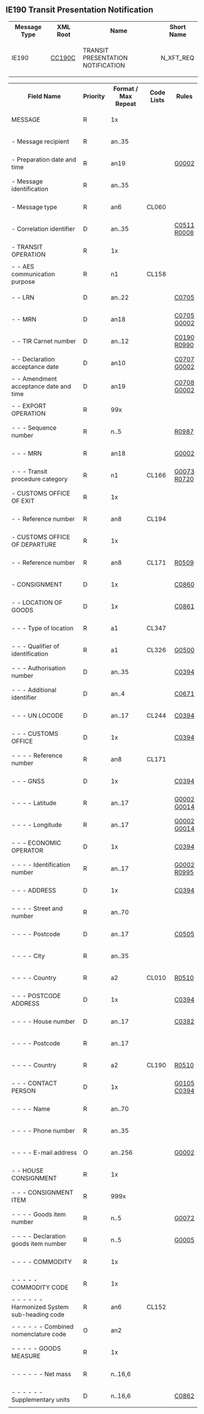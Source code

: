 ## IE190 Transit Presentation Notification
<table cellspacing="0" style="border-collapse:collapse;margin-left:6pt">
 <tr>
  <th>
   Message Type
  </th>
  <th>
   XML Root
  </th>
  <th>
   Name
  </th>
  <th>
   Short Name
  </th>
 </tr>
 <tr style="height:14pt">
  <td>
   <p class="s3">
    IE190
   </p>
  </td>
  <td>
   <a href="https://github.com/hmrc/transit-movements-validator/blob/main/conf/xsd/cc190c.xsd">
    CC190C
   </a>
  </td>
  <td>
   <p class="s3">
    TRANSIT PRESENTATION NOTIFICATION
   </p>
  </td>
  <td>
   N_XFT_REQ
  </td>
 </tr>
</table>
<table cellspacing="0" style="border-collapse:collapse;margin-left:5.5pt">
 <tr>
  <th>
   Field Name
  </th>
  <th>
   Priority
  </th>
  <th>
   Format / Max Repeat
  </th>
  <th>
   Code Lists
  </th>
  <th>
   Rules
  </th>
 </tr>
 <tr style="height:11pt">
  <td>
   MESSAGE
  </td>
  <td>
   <p class="s4">
    R
   </p>
  </td>
  <td>
   <p class="s4">
    1x
   </p>
  </td>
  <td rowspan="1">
  </td>
  <td>
  </td>
 </tr>
 <tr style="height:12pt">
  <td>
   - Message recipient
  </td>
  <td>
   <p class="s4">
    R
   </p>
  </td>
  <td>
   <p class="s4">
    an..35
   </p>
  </td>
  <td>
  </td>
  <td>
  </td>
 </tr>
 <tr style="height:12pt">
  <td>
   - Preparation date and time
  </td>
  <td>
   <p class="s4">
    R
   </p>
  </td>
  <td>
   <p class="s4">
    an19
   </p>
  </td>
  <td>
  </td>
  <td>
   <a href="rules.html#g0002">
    G0002
   </a>
   <div>
   </div>
  </td>
 </tr>
 <tr style="height:12pt">
  <td>
   - Message identification
  </td>
  <td>
   <p class="s4">
    R
   </p>
  </td>
  <td>
   <p class="s4">
    an..35
   </p>
  </td>
  <td>
  </td>
  <td>
  </td>
 </tr>
 <tr style="height:12pt">
  <td>
   - Message type
  </td>
  <td>
   <p class="s4">
    R
   </p>
  </td>
  <td>
   <p class="s4">
    an6
   </p>
  </td>
  <td>
   <p class="s4">
    CL060
   </p>
  </td>
  <td>
  </td>
 </tr>
 <tr style="height:21pt">
  <td>
   - Correlation identifier
  </td>
  <td>
   <p class="s4">
    D
   </p>
  </td>
  <td>
   <p class="s4">
    an..35
   </p>
  </td>
  <td>
  </td>
  <td>
   <a href="rules.html#c0511">
    C0511
   </a>
   <div>
   </div>
   <a href="rules.html#r0008">
    R0008
   </a>
   <div>
   </div>
  </td>
 </tr>
 <tr style="height:12pt">
  <td>
   - TRANSIT OPERATION
  </td>
  <td>
   <p class="s4">
    R
   </p>
  </td>
  <td>
   <p class="s4">
    1x
   </p>
  </td>
  <td>
  </td>
  <td>
  </td>
 </tr>
 <tr style="height:12pt">
  <td>
   - - AES communication purpose
  </td>
  <td>
   <p class="s4">
    R
   </p>
  </td>
  <td>
   <p class="s4">
    n1
   </p>
  </td>
  <td>
   <p class="s4">
    CL158
   </p>
  </td>
  <td>
  </td>
 </tr>
 <tr style="height:12pt">
  <td>
   - - LRN
  </td>
  <td>
   <p class="s4">
    D
   </p>
  </td>
  <td>
   <p class="s4">
    an..22
   </p>
  </td>
  <td>
  </td>
  <td>
   <a href="rules.html#c0705">
    C0705
   </a>
   <div>
   </div>
  </td>
 </tr>
 <tr style="height:20pt">
  <td>
   - - MRN
  </td>
  <td>
   <p class="s4">
    D
   </p>
  </td>
  <td>
   <p class="s4">
    an18
   </p>
  </td>
  <td>
  </td>
  <td>
   <a href="rules.html#c0705">
    C0705
   </a>
   <div>
   </div>
   <a href="rules.html#g0002">
    G0002
   </a>
   <div>
   </div>
  </td>
 </tr>
 <tr style="height:20pt">
  <td>
   - - TIR Carnet number
  </td>
  <td>
   <p class="s4">
    D
   </p>
  </td>
  <td>
   <p class="s4">
    an..12
   </p>
  </td>
  <td>
  </td>
  <td>
   <a href="rules.html#c0190">
    C0190
   </a>
   <div>
   </div>
   <a href="rules.html#r0990">
    R0990
   </a>
   <div>
   </div>
  </td>
 </tr>
 <tr style="height:20pt">
  <td>
   - - Declaration acceptance date
  </td>
  <td>
   <p class="s4">
    D
   </p>
  </td>
  <td>
   <p class="s4">
    an10
   </p>
  </td>
  <td>
  </td>
  <td>
   <a href="rules.html#c0707">
    C0707
   </a>
   <div>
   </div>
   <a href="rules.html#g0002">
    G0002
   </a>
   <div>
   </div>
  </td>
 </tr>
 <tr style="height:21pt">
  <td>
   - - Amendment acceptance date and time
  </td>
  <td>
   <p class="s4">
    D
   </p>
  </td>
  <td>
   <p class="s4">
    an19
   </p>
  </td>
  <td>
  </td>
  <td>
   <a href="rules.html#c0708">
    C0708
   </a>
   <div>
   </div>
   <a href="rules.html#g0002">
    G0002
   </a>
   <div>
   </div>
  </td>
 </tr>
 <tr style="height:12pt">
  <td>
   - - EXPORT OPERATION
  </td>
  <td>
   <p class="s4">
    R
   </p>
  </td>
  <td>
   <p class="s4">
    99x
   </p>
  </td>
  <td>
  </td>
  <td>
  </td>
 </tr>
 <tr style="height:12pt">
  <td>
   - - - Sequence number
  </td>
  <td>
   <p class="s4">
    R
   </p>
  </td>
  <td>
   <p class="s4">
    n..5
   </p>
  </td>
  <td>
  </td>
  <td>
   <a href="rules.html#r0987">
    R0987
   </a>
   <div>
   </div>
  </td>
 </tr>
 <tr style="height:12pt">
  <td>
   - - - MRN
  </td>
  <td>
   <p class="s4">
    R
   </p>
  </td>
  <td>
   <p class="s4">
    an18
   </p>
  </td>
  <td>
  </td>
  <td>
   <a href="rules.html#g0002">
    G0002
   </a>
   <div>
   </div>
  </td>
 </tr>
 <tr style="height:21pt">
  <td>
   - - - Transit procedure category
  </td>
  <td>
   <p class="s4">
    R
   </p>
  </td>
  <td>
   <p class="s4">
    n1
   </p>
  </td>
  <td>
   <p class="s4">
    CL166
   </p>
  </td>
  <td>
   <a href="rules.html#g0073">
    G0073
   </a>
   <div>
   </div>
   <a href="rules.html#r0720">
    R0720
   </a>
   <div>
   </div>
  </td>
 </tr>
 <tr style="height:12pt">
  <td>
   - CUSTOMS OFFICE OF EXIT
  </td>
  <td>
   <p class="s4">
    R
   </p>
  </td>
  <td>
   <p class="s4">
    1x
   </p>
  </td>
  <td>
  </td>
  <td>
  </td>
 </tr>
 <tr style="height:12pt">
  <td>
   - - Reference number
  </td>
  <td>
   <p class="s4">
    R
   </p>
  </td>
  <td>
   <p class="s4">
    an8
   </p>
  </td>
  <td>
   <p class="s4">
    CL194
   </p>
  </td>
  <td>
  </td>
 </tr>
 <tr style="height:12pt">
  <td>
   - CUSTOMS OFFICE OF DEPARTURE
  </td>
  <td>
   <p class="s4">
    R
   </p>
  </td>
  <td>
   <p class="s4">
    1x
   </p>
  </td>
  <td>
  </td>
  <td>
  </td>
 </tr>
 <tr style="height:12pt">
  <td>
   - - Reference number
  </td>
  <td>
   <p class="s4">
    R
   </p>
  </td>
  <td>
   <p class="s4">
    an8
   </p>
  </td>
  <td>
   <p class="s4">
    CL171
   </p>
  </td>
  <td>
   <a href="rules.html#r0509">
    R0509
   </a>
   <div>
   </div>
  </td>
 </tr>
 <tr style="height:12pt">
  <td>
   - CONSIGNMENT
  </td>
  <td>
   <p class="s4">
    D
   </p>
  </td>
  <td>
   <p class="s4">
    1x
   </p>
  </td>
  <td>
  </td>
  <td>
   <a href="rules.html#c0860">
    C0860
   </a>
   <div>
   </div>
  </td>
 </tr>
 <tr style="height:12pt">
  <td>
   - - LOCATION OF GOODS
  </td>
  <td>
   <p class="s4">
    D
   </p>
  </td>
  <td>
   <p class="s4">
    1x
   </p>
  </td>
  <td>
  </td>
  <td>
   <a href="rules.html#c0861">
    C0861
   </a>
   <div>
   </div>
  </td>
 </tr>
 <tr style="height:13pt">
  <td>
   - - - Type of location
  </td>
  <td>
   <p class="s4">
    R
   </p>
  </td>
  <td>
   <p class="s4">
    a1
   </p>
  </td>
  <td>
   <p class="s4">
    CL347
   </p>
  </td>
  <td>
  </td>
 </tr>
 <tr style="height:12pt">
  <td>
   - - - Qualifier of identification
  </td>
  <td>
   <p class="s4">
    R
   </p>
  </td>
  <td>
   <p class="s4">
    a1
   </p>
  </td>
  <td>
   <p class="s4">
    CL326
   </p>
  </td>
  <td>
   <a href="rules.html#g0500">
    G0500
   </a>
   <div>
   </div>
  </td>
 </tr>
 <tr style="height:12pt">
  <td>
   - - - Authorisation number
  </td>
  <td>
   <p class="s4">
    D
   </p>
  </td>
  <td>
   <p class="s4">
    an..35
   </p>
  </td>
  <td>
  </td>
  <td>
   <a href="rules.html#c0394">
    C0394
   </a>
   <div>
   </div>
  </td>
 </tr>
 <tr style="height:12pt">
  <td>
   - - - Additional identifier
  </td>
  <td>
   <p class="s4">
    D
   </p>
  </td>
  <td>
   <p class="s4">
    an..4
   </p>
  </td>
  <td>
  </td>
  <td>
   <a href="rules.html#c0671">
    C0671
   </a>
   <div>
   </div>
  </td>
 </tr>
 <tr style="height:11pt">
  <td>
   - - - UN LOCODE
  </td>
  <td>
   <p class="s4">
    D
   </p>
  </td>
  <td>
   <p class="s4">
    an..17
   </p>
  </td>
  <td>
   <p class="s4">
    CL244
   </p>
  </td>
  <td>
   <a href="rules.html#c0394">
    C0394
   </a>
   <div>
   </div>
  </td>
 </tr>
 <tr style="height:12pt">
  <td>
   - - - CUSTOMS OFFICE
  </td>
  <td>
   <p class="s4">
    D
   </p>
  </td>
  <td>
   <p class="s4">
    1x
   </p>
  </td>
  <td>
  </td>
  <td>
   <a href="rules.html#c0394">
    C0394
   </a>
   <div>
   </div>
  </td>
 </tr>
 <tr style="height:13pt">
  <td>
   - - - - Reference number
  </td>
  <td>
   <p class="s4">
    R
   </p>
  </td>
  <td>
   <p class="s4">
    an8
   </p>
  </td>
  <td>
   <p class="s4">
    CL171
   </p>
  </td>
  <td>
  </td>
 </tr>
 <tr style="height:12pt">
  <td>
   - - - GNSS
  </td>
  <td>
   <p class="s4">
    D
   </p>
  </td>
  <td>
   <p class="s4">
    1x
   </p>
  </td>
  <td>
  </td>
  <td>
   <a href="rules.html#c0394">
    C0394
   </a>
   <div>
   </div>
  </td>
 </tr>
 <tr style="height:20pt">
  <td>
   - - - - Latitude
  </td>
  <td>
   <p class="s4">
    R
   </p>
  </td>
  <td>
   <p class="s4">
    an..17
   </p>
  </td>
  <td>
  </td>
  <td>
   <a href="rules.html#g0002">
    G0002
   </a>
   <div>
   </div>
   <a href="rules.html#g0014">
    G0014
   </a>
   <div>
   </div>
  </td>
 </tr>
 <tr style="height:21pt">
  <td>
   - - - - Longitude
  </td>
  <td>
   <p class="s4">
    R
   </p>
  </td>
  <td>
   <p class="s4">
    an..17
   </p>
  </td>
  <td>
  </td>
  <td>
   <a href="rules.html#g0002">
    G0002
   </a>
   <div>
   </div>
   <a href="rules.html#g0014">
    G0014
   </a>
   <div>
   </div>
  </td>
 </tr>
 <tr style="height:12pt">
  <td>
   - - - ECONOMIC OPERATOR
  </td>
  <td>
   <p class="s4">
    D
   </p>
  </td>
  <td>
   <p class="s4">
    1x
   </p>
  </td>
  <td>
  </td>
  <td>
   <a href="rules.html#c0394">
    C0394
   </a>
   <div>
   </div>
  </td>
 </tr>
 <tr style="height:20pt">
  <td>
   - - - - Identification number
  </td>
  <td>
   <p class="s4">
    R
   </p>
  </td>
  <td>
   <p class="s4">
    an..17
   </p>
  </td>
  <td>
  </td>
  <td>
   <a href="rules.html#g0002">
    G0002
   </a>
   <div>
   </div>
   <a href="rules.html#r0995">
    R0995
   </a>
   <div>
   </div>
  </td>
 </tr>
 <tr style="height:12pt">
  <td>
   - - - ADDRESS
  </td>
  <td>
   <p class="s4">
    D
   </p>
  </td>
  <td>
   <p class="s4">
    1x
   </p>
  </td>
  <td>
  </td>
  <td>
   <a href="rules.html#c0394">
    C0394
   </a>
   <div>
   </div>
  </td>
 </tr>
 <tr style="height:12pt">
  <td>
   - - - - Street and number
  </td>
  <td>
   <p class="s4">
    R
   </p>
  </td>
  <td>
   <p class="s4">
    an..70
   </p>
  </td>
  <td>
  </td>
  <td>
  </td>
 </tr>
 <tr style="height:12pt">
  <td>
   - - - - Postcode
  </td>
  <td>
   <p class="s4">
    D
   </p>
  </td>
  <td>
   <p class="s4">
    an..17
   </p>
  </td>
  <td>
  </td>
  <td>
   <a href="rules.html#c0505">
    C0505
   </a>
   <div>
   </div>
  </td>
 </tr>
 <tr style="height:12pt">
  <td>
   - - - - City
  </td>
  <td>
   <p class="s4">
    R
   </p>
  </td>
  <td>
   <p class="s4">
    an..35
   </p>
  </td>
  <td>
  </td>
  <td>
  </td>
 </tr>
 <tr style="height:11pt">
  <td>
   - - - - Country
  </td>
  <td>
   <p class="s4">
    R
   </p>
  </td>
  <td>
   <p class="s4">
    a2
   </p>
  </td>
  <td>
   <p class="s4">
    CL010
   </p>
  </td>
  <td>
   <a href="rules.html#r0510">
    R0510
   </a>
   <div>
   </div>
  </td>
 </tr>
 <tr style="height:12pt">
  <td>
   - - - POSTCODE ADDRESS
  </td>
  <td>
   <p class="s4">
    D
   </p>
  </td>
  <td>
   <p class="s4">
    1x
   </p>
  </td>
  <td>
  </td>
  <td>
   <a href="rules.html#c0394">
    C0394
   </a>
   <div>
   </div>
  </td>
 </tr>
 <tr style="height:13pt">
  <td>
   - - - - House number
  </td>
  <td>
   <p class="s4">
    D
   </p>
  </td>
  <td>
   <p class="s4">
    an..17
   </p>
  </td>
  <td>
  </td>
  <td>
   <a href="rules.html#c0382">
    C0382
   </a>
   <div>
   </div>
  </td>
 </tr>
 <tr style="height:12pt">
  <td>
   - - - - Postcode
  </td>
  <td>
   <p class="s4">
    R
   </p>
  </td>
  <td>
   <p class="s4">
    an..17
   </p>
  </td>
  <td>
  </td>
  <td>
  </td>
 </tr>
 <tr style="height:11pt">
  <td>
   - - - - Country
  </td>
  <td>
   <p class="s4">
    R
   </p>
  </td>
  <td>
   <p class="s4">
    a2
   </p>
  </td>
  <td>
   <p class="s4">
    CL190
   </p>
  </td>
  <td>
   <a href="rules.html#r0510">
    R0510
   </a>
   <div>
   </div>
  </td>
 </tr>
 <tr style="height:20pt">
  <td>
   - - - CONTACT PERSON
  </td>
  <td>
   <p class="s4">
    D
   </p>
  </td>
  <td>
   <p class="s4">
    1x
   </p>
  </td>
  <td>
  </td>
  <td>
   <a href="rules.html#g0105">
    G0105
   </a>
   <div>
   </div>
   <a href="rules.html#c0394">
    C0394
   </a>
   <div>
   </div>
  </td>
 </tr>
 <tr style="height:13pt">
  <td>
   - - - - Name
  </td>
  <td>
   <p class="s4">
    R
   </p>
  </td>
  <td>
   <p class="s4">
    an..70
   </p>
  </td>
  <td colspan="1">
  </td>
  <td>
  </td>
 </tr>
 <tr style="height:12pt">
  <td>
   - - - - Phone number
  </td>
  <td>
   <p class="s4">
    R
   </p>
  </td>
  <td>
   <p class="s4">
    an..35
   </p>
  </td>
  <td colspan="1">
  </td>
  <td>
  </td>
 </tr>
 <tr style="height:11pt">
  <td>
   - - - - E-mail address
  </td>
  <td>
   <p class="s4">
    O
   </p>
  </td>
  <td>
   <p class="s4">
    an..256
   </p>
  </td>
  <td colspan="1">
  </td>
  <td>
   <a href="rules.html#g0002">
    G0002
   </a>
   <div>
   </div>
  </td>
 </tr>
 <tr style="height:12pt">
  <td>
   - - HOUSE CONSIGNMENT
  </td>
  <td>
   <p class="s4">
    R
   </p>
  </td>
  <td>
   <p class="s4">
    1x
   </p>
  </td>
  <td>
  </td>
  <td>
  </td>
 </tr>
 <tr style="height:12pt">
  <td>
   - - - CONSIGNMENT ITEM
  </td>
  <td>
   <p class="s4">
    R
   </p>
  </td>
  <td>
   <p class="s4">
    999x
   </p>
  </td>
  <td>
  </td>
  <td>
  </td>
 </tr>
 <tr style="height:11pt">
  <td>
   - - - - Goods item number
  </td>
  <td>
   <p class="s4">
    R
   </p>
  </td>
  <td>
   <p class="s4">
    n..5
   </p>
  </td>
  <td colspan="1">
  </td>
  <td>
   <a href="rules.html#g0072">
    G0072
   </a>
   <div>
   </div>
  </td>
 </tr>
 <tr style="height:13pt">
  <td>
   - - - - Declaration goods item number
  </td>
  <td>
   <p class="s4">
    R
   </p>
  </td>
  <td>
   <p class="s4">
    n..5
   </p>
  </td>
  <td colspan="1">
  </td>
  <td>
   <a href="rules.html#g0005">
    G0005
   </a>
   <div>
   </div>
  </td>
 </tr>
 <tr style="height:12pt">
  <td>
   - - - - COMMODITY
  </td>
  <td>
   <p class="s4">
    R
   </p>
  </td>
  <td>
   <p class="s4">
    1x
   </p>
  </td>
  <td>
  </td>
  <td>
  </td>
 </tr>
 <tr style="height:12pt">
  <td>
   - - - - - COMMODITY CODE
  </td>
  <td>
   <p class="s4">
    R
   </p>
  </td>
  <td>
   <p class="s4">
    1x
   </p>
  </td>
  <td>
  </td>
  <td>
  </td>
 </tr>
 <tr>
  <td>
   - - - - - - Harmonized System sub-heading code
  </td>
  <td>
   R
  </td>
  <td>
   an6
  </td>
  <td>
   CL152
  </td>
  <td>
  </td>
 </tr>
 <tr style="height:11pt">
  <td>
   - - - - - - Combined nomenclature code
  </td>
  <td>
   <p class="s4">
    O
   </p>
  </td>
  <td>
   <p class="s4">
    an2
   </p>
  </td>
  <td colspan="1">
  </td>
  <td>
  </td>
 </tr>
 <tr style="height:11pt">
  <td>
   - - - - - GOODS MEASURE
  </td>
  <td>
   <p class="s4">
    R
   </p>
  </td>
  <td>
   <p class="s4">
    1x
   </p>
  </td>
  <td>
  </td>
  <td>
  </td>
 </tr>
 <tr style="height:13pt">
  <td>
   - - - - - - Net mass
  </td>
  <td>
   <p class="s4">
    R
   </p>
  </td>
  <td>
   <p class="s4">
    n..16,6
   </p>
  </td>
  <td colspan="1">
  </td>
  <td>
  </td>
 </tr>
 <tr style="height:11pt">
  <td>
   - - - - - - Supplementary units
  </td>
  <td>
   <p class="s4">
    D
   </p>
  </td>
  <td>
   <p class="s4">
    n..16,6
   </p>
  </td>
  <td colspan="1">
  </td>
  <td>
   <a href="rules.html#c0862">
    C0862
   </a>
   <div>
   </div>
  </td>
 </tr>
</table>